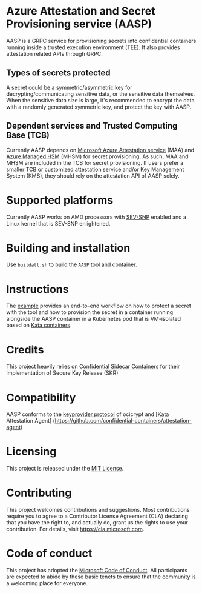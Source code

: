 # Azure Attestation and Secret Provisioning service (AASP)

AASP is a GRPC service for provisioning secrets into confidential containers
running inside a trusted execution environment (TEE). It also provides
attestation related APIs through GRPC.

## Types of secrets protected

A secret could be a symmetric/asymmetric key for decrypting/communicating
sensitive data, or the sensitive data themselves. When the sensitive data
size is large, it's recommended to encrypt the data with a randomly
generated symmetric key, and protect the key with AASP.

## Dependent services and Trusted Computing Base (TCB)

Currently AASP depends on [Microsoft Azure Attestation service](https://azure.microsoft.com/en-us/products/azure-attestation) (MAA) and
[Azure Managed HSM](https://learn.microsoft.com/en-us/azure/key-vault/managed-hsm/overview)
(MHSM) for secret provisioning. As such,
MAA and MHSM are included in the TCB for secret provisioning. If users
prefer a smaller TCB or customized attestation service and/or Key Management
System (KMS), they should rely on the attestation API of AASP solely.

# Supported platforms

Currently AASP works on AMD processors with [SEV-SNP](https://www.amd.com/en/processors/amd-secure-encrypted-virtualization)
enabled and a Linux kernel that is SEV-SNP enlightened.

# Building and installation

Use `buildall.sh` to build the `AASP` tool and container.

# Instructions

The [example](examples/secret_provisioning/README.md) provides an end-to-end workflow on how to
protect a secret with the tool and how to provision the secret in a container
running alongside the AASP container in a Kubernetes pod that is VM-isolated
based on [Kata containers](https://github.com/kata-containers/kata-containers).

# Credits

This project heavily relies on [Confidential Sidecar Containers](https://github.com/microsoft/confidential-sidecar-containers)
for their implementation of Secure Key Release (SKR)

# Compatibility

AASP conforms to the [keyprovider protocol](
https://github.com/containers/ocicrypt/blob/main/docs/keyprovider.md) of ocicrypt and [Kata Attestation Agent]
(https://github.com/confidential-containers/attestation-agent)

# Licensing

This project is released under the [MIT License](LICENSE.txt).

# Contributing

This project welcomes contributions and suggestions. Most contributions require you to
agree to a Contributor License Agreement (CLA) declaring that you have the right to,
and actually do, grant us the rights to use your contribution. For details, visit
https://cla.microsoft.com.

# Code of conduct

This project has adopted the
[Microsoft Code of Conduct](https://opensource.microsoft.com/codeofconduct/).
All participants are expected to abide by these basic tenets to ensure that the
community is a welcoming place for everyone.


